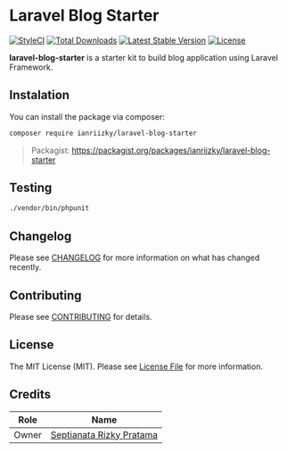 # Laravel Blog Starter

[![StyleCI](https://github.styleci.io/repos/425769801/shield)](https://github.styleci.io/repos/425769801)
[![Total Downloads](https://poser.pugx.org/ianriizky/laravel-blog-starter/d/total.svg)](https://packagist.org/packages/ianriizky/laravel-blog-starter)
[![Latest Stable Version](https://poser.pugx.org/ianriizky/laravel-blog-starter/v/stable.svg)](https://packagist.org/packages/ianriizky/laravel-blog-starter)
[![License](https://poser.pugx.org/ianriizky/laravel-blog-starter/license.svg)](https://packagist.org/packages/ianriizky/laravel-blog-starter)


**laravel-blog-starter** is a starter kit to build blog application using Laravel Framework.

## Instalation
You can install the package via composer:

```bash
composer require ianriizky/laravel-blog-starter
```
> Packagist: https://packagist.org/packages/ianriizky/laravel-blog-starter

## Testing
```bash
./vendor/bin/phpunit
```

## Changelog

Please see [CHANGELOG](CHANGELOG.md) for more information on what has changed recently.

## Contributing

Please see [CONTRIBUTING](CONTRIBUTING.md) for details.

## License

The MIT License (MIT). Please see [License File](LICENSE.md) for more information.

## Credits
| Role | Name |
| ---- | ---- |
| Owner | [Septianata Rizky Pratama](https://github.com/ianriizky) |
